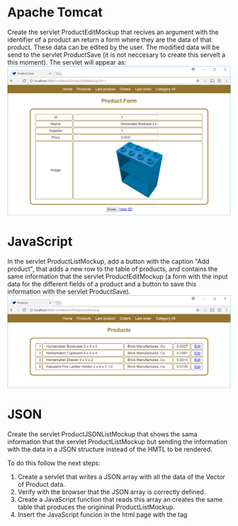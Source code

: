 # Apache Tomcat

Create the servlet ProductEditMockup that recives an argument with the identifier of a product an return a form where they are the data of that product. These data can be edited by the user. The modified data will be send to the servlet ProductSave (it is not neccesary to create this servelt a this moment). The servlet will appear as:
![ProductEditMockup](images/ProductEditMockup.png)

# JavaScript

In the servlet ProductListMockup, add a button with the caption "Add product", that adds a new row to the table of products, and contains the same information that the servlet ProductEditMockup (a form with the input data for the different fields of a product and a button to save this information with the servlet ProductSave).
![ProductListMockup](images/ProductListMockup.png)


# JSON

Create the servlet ProductJSONListMockup that shows the sama information that the servlet ProductListMockup but sending the information with the data in a JSON structure instead of the HMTL to be rendered.

To do this follow the next steps:
1. Create a servlet that writes a JSON array with all the data of the Vector of Product data.
2. Verify with the browser that the JSON array is correctly defined.
3. Create a JavaScript function that reads this array an creates the same table that produces the origininal ProductListMockup.
4. Insert the JavaScript funcion in the html page with the tag <script src=file.js></script>
